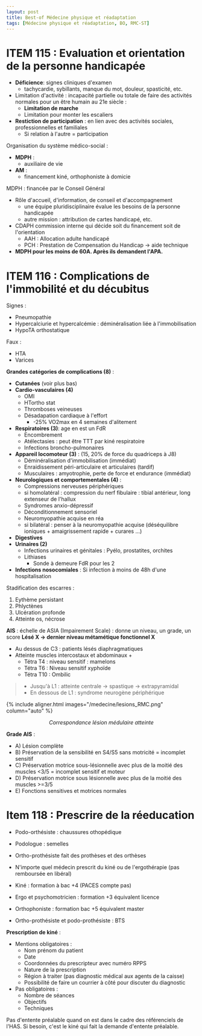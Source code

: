```yaml
---
layout: post
title: Best-of Médecine physique et réadaptation
tags: [Médecine physique et réadaptation, BO, RMC-ST]
---
```


# ITEM 115 : Evaluation et orientation de la personne handicapée

- **Déficience**: signes cliniques d'examen
  - tachycardie, sybillants, manque du mot, douleur, spasticité, etc.
- Limitation d'activité : incapacité partielle ou totale de faire des activités normales pour un être humain au 21e siècle :
  - **Limitation de marche**
  - Limitation pour monter les escaliers
- **Restiction de participation** : en lien avec des activités sociales, professionnelles et familiales
  - Si relation à l'autre = participation

Organisation du système médico-social :
- **MDPH** :
  - auxiliaire de vie
- **AM** :
  - financement kiné, orthophoniste à domicie

MDPH : financée par le Conseil Général
- Rôle d'accueil, d'information, de conseil et d'accompagnement
  - une équipe pluridisciplinaire évalue les besoins de la personne handicapée
  - autre mission : attribution de cartes handicapé, etc.
- CDAPH commission interne qui décide soit du financement soit de l'orientation
  - AAH : Allocation adulte handicapé
  - PCH : Prestation de Compensation du Handicap -> aide technique
- **MDPH pour les moins de 60A. Après ils demandent l'APA.**


# ITEM 116 : Complications de l'immobilité et du décubitus

Signes :
- Pneumopathie
- Hypercalciurie et hypercalcémie : déminéralisation liée à l'immobilisation
- HypoTA orthostatique

Faux :
- HTA
- Varices

**Grandes catégories de complications (8)** :
- **Cutanées** (voir plus bas)
- **Cardio-vasculaires (4)**
  - OMI
  - HTortho stat
  - Thromboses veineuses
  - Désadapation cardiaque à l'effort
    - -25% VO2max en 4 semaines d'alitement
- **Respiratoires (3)**: age en est un FdR
  - Encombrement
  - Atélectasies : peut être TTT par kiné respiratoire
  - Infections broncho-pulmonaires
- **Appareil locomoteur (3)** : (15, 20% de force du quadriceps à J8)
  - Déminéralisation d'immobilisation (immédiat)
  - Enraidissement péri-articulaire et articulaires (tardif)
  - Musculaires : amyotrophie, perte de force et endurance (immédiat)
- **Neurologiques et comportementales (4)** :
   - Compressions nerveuses périphériques
    - si homolatéral : compression du nerf fibulaire : tibial antérieur, long extenseur de l'hallux
   - Syndromes anxio-dépressif
   - Déconditionnement sensoriel
   - Neuromyopathie acquise en réa
    - si bilatéral : penser à la neuromyopathie acquise (déséquilibre ioniques + amaigrissement rapide + curares ...)
- **Digestives**
- **Urinaires (2)**
  - Infections urinaires et génitales : Pyélo, prostatites, orchites
  - Lithiases
    - Sonde à demeure FdR pour les 2
- **Infections nosocomiales** : Si infection à moins de 48h d'une hospitalisation

Stadification des escarres :
1. Eythème persistant
2. Phlyctènes
3. Ulcération profonde
4. Atteinte os, nécrose

**AIS** : échelle de ASIA (Impairement Scale) : donne un niveau, un grade, un score
**Lésé X -> dernier niveau métamétique fonctionnel X**
- Au dessus de C3 : patients lésés diaphragmatiques
- Atteinte muscles intercostaux et abdominaux +
  - Tétra T4 : niveau sensitif : mamelons
  - Tétra T6 : Niveau sensitif xyphoïde  
  - Tétra T10 : Ombilic

> - Jusqu'à L1 : atteinte centrale -> spastique -> extrapyramidal
> - En dessous de L1 : syndrome neurogène périphérique

{% include aligner.html images="/medecine/lesions_RMC.png" column="auto" %}
<p align="center">
  <em>Correspondance lésion médulaire atteinte</em>
</p>

**Grade AIS** :
- A) Lésion complète
- B) Préservation de la sensibilité en S4/S5 sans motricité = incomplet sensitif
- C) Préservation motrice sous-lésionnelle avec plus de la moitié des muscles <3/5 = incomplet sensitif et moteur
- D) Préservation motrice sous lésionnelle avec plus de la moitié des muscles >=3/5
- E) Fonctions sensitives et motrices normales

# Item 118 : Prescrire de la réeducation

- Podo-orthésiste : chaussures othopédique
- Podologue : semelles
- Ortho-prothésiste fait des prothèses et des orthèses

- N'importe quel médecin prescrit du kiné ou de l'ergothérapie (pas remboursée en libéral)

- Kiné : formation à bac +4 (PACES compte pas)
- Ergo et psychomotricien : formation +3 équivalent licence
- Orthophoniste : formation bac +5 équivalent master
- Ortho-prothésiste et podo-prothésiste : BTS

**Prescription de kiné** :
- Mentions obligatoires :
  - Nom prénom du patient
  - Date
  - Coordonnées du prescripteur avec numéro RPPS
  - Nature de la prescription
  - Région à traiter (pas diagnostic médical aux agents de la caisse)
  - Possibilité de faire un courrier à côté pour discuter du diagnostic
- Pas obligatoires :
  - Nombre de séances
  - Objectifs
  - Techniques

Pas d'entente préalable quand on est dans le cadre des référenciels de l'HAS. Si besoin, c'est le kiné qui fait la demande d'entente préalable.
